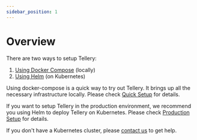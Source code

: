 ```yaml
---
sidebar_position: 1
---
```


# Overview

There are two ways to setup Tellery:

1. [Using Docker Compose](./quick-setup.md) (locally)
2. [Using Helm](./production-setup.md) (on Kubernetes)

Using docker-compose is a quick way to try out Tellery. It brings up all the necessary infrastructure locally. Please check [Quick Setup](./quick-setup.md) for details.

If you want to setup Tellery in the production environment, we recommend you using Helm to deploy Tellery on Kubernetes. Please check [Production Setup](./production-setup.md) for details.

If you don't have a Kubernetes cluster, please [contact us](mailto:contact@tellery.io) to get help.
